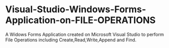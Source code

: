 # Visual-Studio-Windows-Forms-Application-on-FILE-OPERATIONS
A Widows Forms Application created on Microsoft Visual Studio to perform File Operations including Create,Read,Write,Append and Find.
